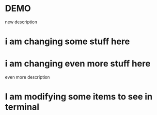 # DEMO

new description

# i am changing some stuff here
# i am changing even more stuff here

even more description

# I am modifying some items to see in terminal